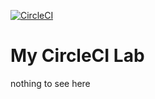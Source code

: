 [![CircleCI](https://circleci.com/gh/ec-wagner/ci_tut.svg?style=svg)](https://circleci.com/gh/ec-wagner/ci_tut)

# My CircleCI Lab

nothing to see here
